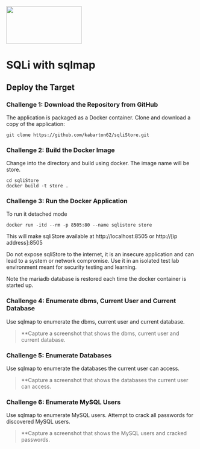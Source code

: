 <img src="https://www.tamusa.edu/brandguide/jpeglogos/tamusa_final_logo_bw1.jpg" width="200" height="100"> 

# SQLi with sqlmap

## Deploy the Target

### Challenge 1: Download the Repository from GitHub

The application is packaged as a Docker container. Clone and download a copy of the application:

```
git clone https://github.com/kabarton62/sqliStore.git
```

### Challenge 2: Build the Docker Image

Change into the directory and build using docker. The image name will be store.

```
cd sqliStore
docker build -t store .
```

### Challenge 3: Run the Docker Application

To run it detached mode

```
docker run -itd --rm -p 8505:80 --name sqlistore store
```

This will make sqliStore available at http://localhost:8505 or http://[ip address]:8505

Do not expose sqliStore to the internet, it is an insecure application and can lead to a system or network compromise. 
Use it in an isolated test lab environment meant for security testing and learning. 
 
Note the mariadb database is restored each time the docker container is started up.     

### Challenge 4: Enumerate dbms, Current User and Current Database

Use sqlmap to enumerate the dbms, current user and current database. 

> **Capture a screenshot that shows the dbms, current user and current database.

### Challenge 5: Enumerate Databases

Use sqlmap to enumerate the databases the current user can access.

> **Capture a screenshot that shows the databases the current user can access.

### Challenge 6: Enumerate MySQL Users

Use sqlmap to enumerate MySQL users. Attempt to crack all passwords for discovered MySQL users.

> **Capture a screenshot that shows the MySQL users and cracked passwords.


